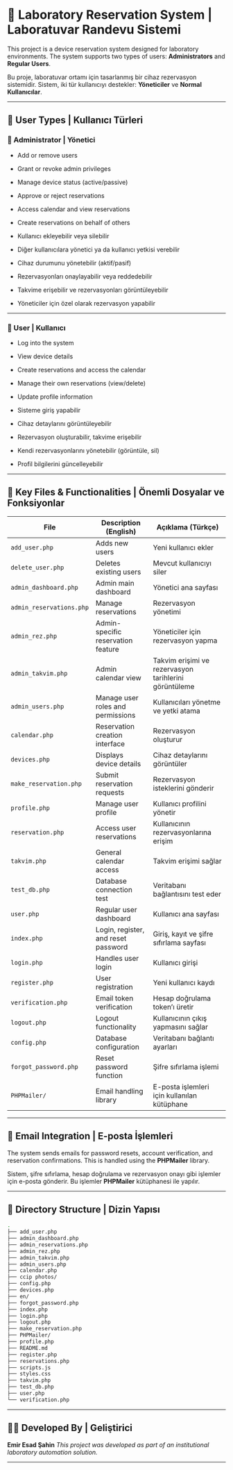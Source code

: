 # 🧪 Laboratory Reservation System | Laboratuvar Randevu Sistemi

This project is a device reservation system designed for laboratory environments. The system supports two types of users: **Administrators** and **Regular Users**.

Bu proje, laboratuvar ortamı için tasarlanmış bir cihaz rezervasyon sistemidir. Sistem, iki tür kullanıcıyı destekler: **Yöneticiler** ve **Normal Kullanıcılar**.

---

## 👤 User Types | Kullanıcı Türleri

### 🔐 Administrator | Yönetici

* Add or remove users

* Grant or revoke admin privileges

* Manage device status (active/passive)

* Approve or reject reservations

* Access calendar and view reservations

* Create reservations on behalf of others

* Kullanıcı ekleyebilir veya silebilir

* Diğer kullanıcılara yönetici ya da kullanıcı yetkisi verebilir

* Cihaz durumunu yönetebilir (aktif/pasif)

* Rezervasyonları onaylayabilir veya reddedebilir

* Takvime erişebilir ve rezervasyonları görüntüleyebilir

* Yöneticiler için özel olarak rezervasyon yapabilir

---

### 👥 User | Kullanıcı

* Log into the system

* View device details

* Create reservations and access the calendar

* Manage their own reservations (view/delete)

* Update profile information

* Sisteme giriş yapabilir

* Cihaz detaylarını görüntüleyebilir

* Rezervasyon oluşturabilir, takvime erişebilir

* Kendi rezervasyonlarını yönetebilir (görüntüle, sil)

* Profil bilgilerini güncelleyebilir

---

## 📂 Key Files & Functionalities | Önemli Dosyalar ve Fonksiyonlar

| File                     | Description (English)               | Açıklama (Türkçe)                                     |
| ------------------------ | ----------------------------------- | ----------------------------------------------------- |
| `add_user.php`           | Adds new users                      | Yeni kullanıcı ekler                                  |
| `delete_user.php`        | Deletes existing users              | Mevcut kullanıcıyı siler                              |
| `admin_dashboard.php`    | Admin main dashboard                | Yönetici ana sayfası                                  |
| `admin_reservations.php` | Manage reservations                 | Rezervasyon yönetimi                                  |
| `admin_rez.php`          | Admin-specific reservation feature  | Yöneticiler için rezervasyon yapma                    |
| `admin_takvim.php`       | Admin calendar view                 | Takvim erişimi ve rezervasyon tarihlerini görüntüleme |
| `admin_users.php`        | Manage user roles and permissions   | Kullanıcıları yönetme ve yetki atama                  |
| `calendar.php`           | Reservation creation interface      | Rezervasyon oluşturur                                 |
| `devices.php`            | Displays device details             | Cihaz detaylarını görüntüler                          |
| `make_reservation.php`   | Submit reservation requests         | Rezervasyon isteklerini gönderir                      |
| `profile.php`            | Manage user profile                 | Kullanıcı profilini yönetir                           |
| `reservation.php`        | Access user reservations            | Kullanıcının rezervasyonlarına erişim                 |
| `takvim.php`             | General calendar access             | Takvim erişimi sağlar                                 |
| `test_db.php`            | Database connection test            | Veritabanı bağlantısını test eder                     |
| `user.php`               | Regular user dashboard              | Kullanıcı ana sayfası                                 |
| `index.php`              | Login, register, and reset password | Giriş, kayıt ve şifre sıfırlama sayfası               |
| `login.php`              | Handles user login                  | Kullanıcı girişi                                      |
| `register.php`           | User registration                   | Yeni kullanıcı kaydı                                  |
| `verification.php`       | Email token verification            | Hesap doğrulama token’ı üretir                        |
| `logout.php`             | Logout functionality                | Kullanıcının çıkış yapmasını sağlar                   |
| `config.php`             | Database configuration              | Veritabanı bağlantı ayarları                          |
| `forgot_password.php`    | Reset password function             | Şifre sıfırlama işlemi                                |
| `PHPMailer/`             | Email handling library              | E-posta işlemleri için kullanılan kütüphane           |

---

## 📧 Email Integration | E-posta İşlemleri

The system sends emails for password resets, account verification, and reservation confirmations. This is handled using the **PHPMailer** library.

Sistem, şifre sıfırlama, hesap doğrulama ve rezervasyon onayı gibi işlemler için e-posta gönderir. Bu işlemler **PHPMailer** kütüphanesi ile yapılır.

---

## 📁 Directory Structure | Dizin Yapısı

```bash
.
├── add_user.php
├── admin_dashboard.php
├── admin_reservations.php
├── admin_rez.php
├── admin_takvim.php
├── admin_users.php
├── calendar.php
├── ccip photos/
├── config.php
├── devices.php
├── en/
├── forgot_password.php
├── index.php
├── login.php
├── logout.php
├── make_reservation.php
├── PHPMailer/
├── profile.php
├── README.md
├── register.php
├── reservations.php
├── scripts.js
├── styles.css
├── takvim.php
├── test_db.php
├── user.php
└── verification.php
```

---

## 👨‍💻 Developed By | Geliştirici

**Emir Esad Şahin**
*This project was developed as part of an institutional laboratory automation solution.*

---


